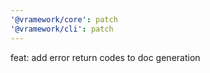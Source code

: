 ```yaml
---
'@vramework/core': patch
'@vramework/cli': patch
---
```


feat: add error return codes to doc generation
